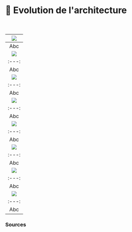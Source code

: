 # 🏢 Evolution de l'architecture

  
### &nbsp;

|![](links/track-architecture-evolution/links/3-Architecturale2.jpg) |
|:---:|
| Abc | 
|![](links/track-architecture-evolution/links/3-Architecturale3.jpg) |
|:---:|
| Abc | 
|![](links/track-architecture-evolution/links/3-Architecturale4.jpg) |
|:---:|
| Abc | 
|![](links/track-architecture-evolution/links/3-Architecturale5.jpg) |
|:---:|
| Abc | 
|![](links/track-architecture-evolution/links/3-Architecturale6.jpg) |
|:---:|
| Abc | 
|![](links/track-architecture-evolution/links/3-Architecturale7.jpg) |
|:---:|
| Abc | 
|![](links/track-architecture-evolution/links/3-Architecturale8.jpg) |
|:---:|
| Abc | 
|![](links/track-architecture-evolution/links/3-Architecturale9.jpg) |
|:---:|
| Abc |



### Sources

<!-- - **Prénom Nom**  
  *Titre*, 0000 -->

<!-- [^1]: Adrian Frutiger, *Type, Sign, Symbol*, 1980 -->

